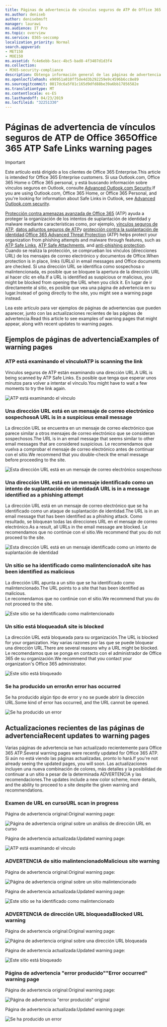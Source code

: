 ```yaml
---
title: Páginas de advertencia de vínculos seguros de ATP de Office 365
ms.author: deniseb
author: denisebmsft
manager: laurawi
ms.audience: IT Pro
ms.topic: overview
ms.service: O365-seccomp
localization_priority: Normal
search.appverid:
- MET150
- MOE150
ms.assetid: fc4e6ebb-5acc-4bc5-bad8-4f3407d1d3f4
ms.collection:
- M365-security-compliance
description: Obtenga información general de las páginas de advertencia que puede ver cuando la protección contra amenazas avanzada de Office 365 está en funcionamiento.
ms.openlocfilehash: e90951a010ff5de4d3b292259e9c4596b6cc8e89
ms.sourcegitcommit: 0017dc6a5f81c165d9dfd88be39a6bb17856582e
ms.translationtype: MT
ms.contentlocale: es-ES
ms.lasthandoff: 04/23/2019
ms.locfileid: "32251330"
---
```

# <a name="office-365-atp-safe-links-warning-pages"></a><span data-ttu-id="484a7-103">Páginas de advertencia de vínculos seguros de ATP de Office 365</span><span class="sxs-lookup"><span data-stu-id="484a7-103">Office 365 ATP Safe Links warning pages</span></span>

> [!IMPORTANT]
> <span data-ttu-id="484a7-104">Este artículo está dirigido a los clientes de Office 365 Enterprise.</span><span class="sxs-lookup"><span data-stu-id="484a7-104">This article is intended for Office 365 Enterprise customers.</span></span> <span data-ttu-id="484a7-105">Si usa Outlook.com, Office 365 Home o Office 365 personal, y está buscando información sobre vínculos seguros en Outlook, consulte [Advanced Outlook.com Security](https://support.office.com/article/advanced-outlook-com-security-for-office-365-subscribers-882d2243-eab9-4545-a58a-b36fee4a46e2).</span><span class="sxs-lookup"><span data-stu-id="484a7-105">If you are using Outlook.com, Office 365 Home, or Office 365 Personal, and you're looking for information about Safe Links in Outlook, see [Advanced Outlook.com security](https://support.office.com/article/advanced-outlook-com-security-for-office-365-subscribers-882d2243-eab9-4545-a58a-b36fee4a46e2).</span></span>

<span data-ttu-id="484a7-106">[Protección contra amenazas avanzada de Office 365](office-365-atp.md) (ATP) ayuda a proteger la organización de los intentos de suplantación de identidad y malware mediante características como, por ejemplo, [vínculos seguros de ATP](atp-safe-links.md), [datos adjuntos seguros de ATP](atp-safe-attachments.md)y [protección contra la suplantación de identidad](anti-phishing-protection.md).</span><span class="sxs-lookup"><span data-stu-id="484a7-106">[Office 365 Advanced Threat Protection](office-365-atp.md) (ATP) helps protect your organization from phishing attempts and malware through features, such as [ATP Safe Links](atp-safe-links.md), [ATP Safe Attachments](atp-safe-attachments.md), and [anti-phishing protection](anti-phishing-protection.md).</span></span> <span data-ttu-id="484a7-107">Cuando se realiza la protección, se comprueban los vínculos (direcciones URL) de los mensajes de correo electrónico y documentos de Office.</span><span class="sxs-lookup"><span data-stu-id="484a7-107">When protection is in place, links (URLs) in email messages and Office documents are checked.</span></span> <span data-ttu-id="484a7-108">Si una dirección URL se identifica como sospechosa o malintencionada, es posible que se bloquee la apertura de la dirección URL al hacer clic en ella.</span><span class="sxs-lookup"><span data-stu-id="484a7-108">If a URL is identified as suspicious or malicious, you might be blocked from opening the URL when you click it.</span></span> <span data-ttu-id="484a7-109">En lugar de ir directamente al sitio, es posible que vea una página de advertencia en su lugar.</span><span class="sxs-lookup"><span data-stu-id="484a7-109">Instead of going directly to the site, you might see a warning page instead.</span></span> 
  
<span data-ttu-id="484a7-110">Lea este artículo para ver ejemplos de páginas de advertencias que pueden aparecer, junto con las actualizaciones recientes de las páginas de advertencia.</span><span class="sxs-lookup"><span data-stu-id="484a7-110">Read this article to see examples of warning pages that might appear, along with recent updates to warning pages.</span></span>
  
## <a name="examples-of-warning-pages"></a><span data-ttu-id="484a7-111">Ejemplos de páginas de advertencia</span><span class="sxs-lookup"><span data-stu-id="484a7-111">Examples of warning pages</span></span>

### <a name="atp-is-scanning-the-link"></a><span data-ttu-id="484a7-112">ATP está examinando el vínculo</span><span class="sxs-lookup"><span data-stu-id="484a7-112">ATP is scanning the link</span></span>

<span data-ttu-id="484a7-113">Vínculos seguros de ATP están examinando una dirección URL.</span><span class="sxs-lookup"><span data-stu-id="484a7-113">A URL is being scanned by ATP Safe Links.</span></span> <span data-ttu-id="484a7-114">Es posible que tenga que esperar unos minutos para volver a intentar el vínculo.</span><span class="sxs-lookup"><span data-stu-id="484a7-114">You might have to wait a few moments to try the link again.</span></span>

![ATP está examinando el vínculo](media/ee8dd5ed-6b91-4248-b054-12b719e8d0ed.png)

### <a name="a-url-is-in-a-suspicious-email-message"></a><span data-ttu-id="484a7-116">Una dirección URL está en un mensaje de correo electrónico sospechoso</span><span class="sxs-lookup"><span data-stu-id="484a7-116">A URL is in a suspicious email message</span></span>

<span data-ttu-id="484a7-117">La dirección URL se encuentra en un mensaje de correo electrónico que parece similar a otros mensajes de correo electrónico que se consideran sospechosos.</span><span class="sxs-lookup"><span data-stu-id="484a7-117">The URL is in an email message that seems similar to other email messages that are considered suspicious.</span></span> <span data-ttu-id="484a7-118">Le recomendamos que vuelva a comprobar el mensaje de correo electrónico antes de continuar con el sitio.</span><span class="sxs-lookup"><span data-stu-id="484a7-118">We recommend that you double-check the email message before proceeding to the site.</span></span>

![Esta dirección URL está en un mensaje de correo electrónico sospechoso](media/33f57923-23e3-4b0f-838b-6ad589ba897b.png)

### <a name="a-url-is-in-a-message-identified-as-a-phishing-attempt"></a><span data-ttu-id="484a7-120">Una dirección URL está en un mensaje identificado como un intento de suplantación de identidad</span><span class="sxs-lookup"><span data-stu-id="484a7-120">A URL is in a message identified as a phishing attempt</span></span>

<span data-ttu-id="484a7-121">La dirección URL está en un mensaje de correo electrónico que se ha identificado como un ataque de suplantación de identidad.</span><span class="sxs-lookup"><span data-stu-id="484a7-121">The URL is in an email message that has been identified as a phishing attack.</span></span> <span data-ttu-id="484a7-122">Como resultado, se bloquean todas las direcciones URL en el mensaje de correo electrónico.</span><span class="sxs-lookup"><span data-stu-id="484a7-122">As a result, all URLs in the email message are blocked.</span></span> <span data-ttu-id="484a7-123">Le recomendamos que no continúe con el sitio.</span><span class="sxs-lookup"><span data-stu-id="484a7-123">We recommend that you do not proceed to the site.</span></span>

![Esta dirección URL está en un mensaje identificado como un intento de suplantación de identidad](media/6e544a28-0604-4821-aba6-d5a57bb917e5.png)

### <a name="a-site-has-been-identified-as-malicious"></a><span data-ttu-id="484a7-125">Un sitio se ha identificado como malintencionado</span><span class="sxs-lookup"><span data-stu-id="484a7-125">A site has been identified as malicious</span></span>

<span data-ttu-id="484a7-126">La dirección URL apunta a un sitio que se ha identificado como malintencionado.</span><span class="sxs-lookup"><span data-stu-id="484a7-126">The URL points to a site that has been identified as malicious.</span></span>  <br/> <span data-ttu-id="484a7-127">Le recomendamos que no continúe con el sitio.</span><span class="sxs-lookup"><span data-stu-id="484a7-127">We recommend that you do not proceed to the site.</span></span>

![Este sitio se ha identificado como malintencionado](media/058883c8-23f0-4672-9c1c-66b084796177.png)

### <a name="a-site-is-blocked"></a><span data-ttu-id="484a7-129">Un sitio está bloqueado</span><span class="sxs-lookup"><span data-stu-id="484a7-129">A site is blocked</span></span>

<span data-ttu-id="484a7-130">La dirección URL está bloqueada para su organización.</span><span class="sxs-lookup"><span data-stu-id="484a7-130">The URL is blocked for your organization.</span></span> <span data-ttu-id="484a7-131">Hay varias razones por las que se puede bloquear una dirección URL.</span><span class="sxs-lookup"><span data-stu-id="484a7-131">There are several reasons why a URL might be blocked.</span></span> <span data-ttu-id="484a7-132">Le recomendamos que se ponga en contacto con el administrador de Office 365 de su organización.</span><span class="sxs-lookup"><span data-stu-id="484a7-132">We recommend that you contact your organization's Office 365 administrator.</span></span>

![Este sitio está bloqueado](media/6b4bda2d-a1e6-419e-8b10-588e83c3af3f.png)

### <a name="an-error-has-occurred"></a><span data-ttu-id="484a7-134">Se ha producido un error</span><span class="sxs-lookup"><span data-stu-id="484a7-134">An error has occurred</span></span>

<span data-ttu-id="484a7-135">Se ha producido algún tipo de error y no se puede abrir la dirección URL.</span><span class="sxs-lookup"><span data-stu-id="484a7-135">Some kind of error has occurred, and the URL cannot be opened.</span></span>

![Se ha producido un error](media/2f7465a4-1cf4-4c1c-b7d4-3c07e4b795b4.png)

## <a name="recent-updates-to-warning-pages"></a><span data-ttu-id="484a7-137">Actualizaciones recientes de las páginas de advertencia</span><span class="sxs-lookup"><span data-stu-id="484a7-137">Recent updates to warning pages</span></span>

<span data-ttu-id="484a7-138">Varias páginas de advertencia se han actualizado recientemente para Office 365 ATP.</span><span class="sxs-lookup"><span data-stu-id="484a7-138">Several warning pages were recently updated for Office 365 ATP.</span></span> <span data-ttu-id="484a7-139">Si aún no está viendo las páginas actualizadas, pronto lo hará.</span><span class="sxs-lookup"><span data-stu-id="484a7-139">If you're not already seeing the updated pages, you will soon.</span></span> <span data-ttu-id="484a7-140">Las actualizaciones incluyen una nueva combinación de colores, más detalles y la posibilidad de continuar a un sitio a pesar de la determinada ADVERTENCIA y las recomendaciones.</span><span class="sxs-lookup"><span data-stu-id="484a7-140">The updates include a new color scheme, more details, and the ability to proceed to a site despite the given warning and recommendations.</span></span>

### <a name="url-scan-in-progress"></a><span data-ttu-id="484a7-141">Examen de URL en curso</span><span class="sxs-lookup"><span data-stu-id="484a7-141">URL scan in progress</span></span>

<span data-ttu-id="484a7-142">Página de advertencia original:</span><span class="sxs-lookup"><span data-stu-id="484a7-142">Original warning page:</span></span>

![Página de advertencia original sobre un análisis de dirección URL en curso](media/04368763-763f-43d6-94a4-a48291d36893.png)

<span data-ttu-id="484a7-144">Página de advertencia actualizada:</span><span class="sxs-lookup"><span data-stu-id="484a7-144">Updated warning page:</span></span>

![ATP está examinando el vínculo](media/ee8dd5ed-6b91-4248-b054-12b719e8d0ed.png)

### <a name="malicious-site-warning"></a><span data-ttu-id="484a7-146">ADVERTENCIA de sitio malintencionado</span><span class="sxs-lookup"><span data-stu-id="484a7-146">Malicious site warning</span></span>

<span data-ttu-id="484a7-147">Página de advertencia original:</span><span class="sxs-lookup"><span data-stu-id="484a7-147">Original warning page:</span></span>

![Página de advertencia original sobre un sitio malintencionado](media/b9efda09-6dd8-46ef-82cb-56e4d538b8f5.png)

<span data-ttu-id="484a7-149">Página de advertencia actualizada:</span><span class="sxs-lookup"><span data-stu-id="484a7-149">Updated warning page:</span></span>

![Este sitio se ha identificado como malintencionado](media/058883c8-23f0-4672-9c1c-66b084796177.png)

### <a name="blocked-url-warning"></a><span data-ttu-id="484a7-151">ADVERTENCIA de dirección URL bloqueada</span><span class="sxs-lookup"><span data-stu-id="484a7-151">Blocked URL warning</span></span>

<span data-ttu-id="484a7-152">Página de advertencia original:</span><span class="sxs-lookup"><span data-stu-id="484a7-152">Original warning page:</span></span>

![Página de advertencia original sobre una dirección URL bloqueada](media/3d6ba028-30bf-45fc-958e-d3aad3defc83.png)

<span data-ttu-id="484a7-154">Página de advertencia actualizada:</span><span class="sxs-lookup"><span data-stu-id="484a7-154">Updated warning page:</span></span>

![Este sitio está bloqueado](media/6b4bda2d-a1e6-419e-8b10-588e83c3af3f.png)

### <a name="error-occurred-warning-page"></a><span data-ttu-id="484a7-156">Página de advertencia "error producido"</span><span class="sxs-lookup"><span data-stu-id="484a7-156">"Error occurred" warning page</span></span>

<span data-ttu-id="484a7-157">Página de advertencia original:</span><span class="sxs-lookup"><span data-stu-id="484a7-157">Original warning page:</span></span>

![Página de advertencia "error producido" original](media/9aaa4383-2f23-48be-bdaa-8efbcb2acc70.png)

<span data-ttu-id="484a7-159">Página de advertencia actualizada:</span><span class="sxs-lookup"><span data-stu-id="484a7-159">Updated warning page:</span></span>

![Se ha producido un error](media/2f7465a4-1cf4-4c1c-b7d4-3c07e4b795b4.png)
   

